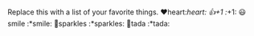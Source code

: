 Replace this with a list of your favorite things.
❤heart:*heart:
👍+1	:*+1:
😃smile	:*smile:
🌟sparkles	:*sparkles:
🎉tada	:*tada:
